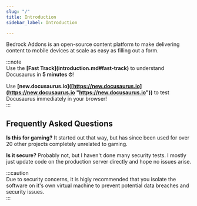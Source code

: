 ```yaml
---
slug: "/"
title: Introduction
sidebar_label: Introduction

---
```

Bedrock Addons is an open-source content platform to make delivering content to mobile devices at scale as easy as filling out a form.

:::note  
Use the **\[Fast Track\](introduction.md#fast-track)** to understand Docusaurus in **5 minutes ⏱**!

Use **\[new.docusaurus.io\]([https://new.docusaurus.io](https://new.docusaurus.io "https://new.docusaurus.io"))** to test Docusaurus immediately in your browser!  
:::

## Frequently Asked Questions

**Is this for gaming?** It started out that way, but has since been used for over 20 other projects completely unrelated to gaming.

**Is it secure?** Probably not, but I haven't done many security tests. I mostly just update code on the production server directly and hope no issues arise.

:::caution  
Due to security concerns, it is higly recommended that you isolate the software on it's own virtual machine to prevent potential data breaches and security issues.  
:::